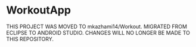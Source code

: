 WorkoutApp
==========
THIS PROJECT WAS MOVED TO mkazhami14/Workout.
MIGRATED FROM ECLIPSE TO ANDROID STUDIO. CHANGES WILL NO LONGER BE MADE TO THIS REPOSITORY.
